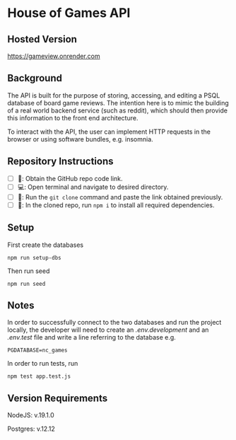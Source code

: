 # House of Games API

## Hosted Version
https://gameview.onrender.com

## Background

The API is built for the purpose of storing, accessing, and editing a PSQL database of board game reviews. The intention here is to mimic the building of a real world backend service (such as reddit), which should then provide this information to the front end architecture.

To interact with the API, the user can implement HTTP requests in the browser or using software bundles, e.g. insomnia.


## Repository Instructions

- [ ] 🧭: Obtain the GitHub repo code link.
- [ ] 💻: Open terminal and navigate to desired directory.
- [ ] 📌: Run the `git clone` command and paste the link obtained previously.
- [ ] 🔌: In the cloned repo, run `npm i` to install all required dependencies.

## Setup
First create the databases
```
npm run setup-dbs
```
Then run seed
```
npm run seed
```

## Notes
In order to successfully connect to the two databases and run the project locally, the developer will need to create an _.env.development_ and an _.env.test_ file and write a line referring to the database e.g. 
```
PGDATABASE=nc_games
```
In order to run tests, run
```
npm test app.test.js
```

## Version Requirements
NodeJS: v.19.1.0

Postgres: v.12.12
